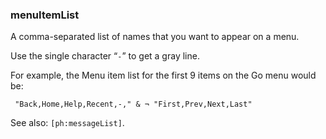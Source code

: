### menuItemList

A comma-separated list of names that you want to appear on a menu.

Use the single character “<code>-</code>” to get a gray line.

For example, the Menu item list for the first 9 items on the Go menu would be:

<code><pre>
"Back,Home,Help,Recent,-," & ¬
"First,Prev,Next,Last"
</pre></code>

See also: <code>[ph:messageList]</code>.
